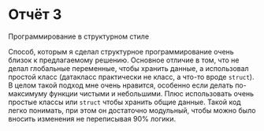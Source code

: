 # Отчёт 3

Программирование в структурном стиле

Способ, которым я сделал структурное программирование очень близок к предлагаемому
решению. Основное отличие в том, что не делал глобальные переменные, чтобы хранить данные,
а использовал простой класс (датакласс практически не класс, а что-то вроде `struct`).
В целом такой подход мне очень нравится, особенно если делать по-максимуму функции чистыми и
небольшими. Плюс использовать очень простые классы или `struct` чтобы хранить общие данные.
Такой код легко понимать, при этом он достаточно модульный, чтобы можно было
вносить изменения не переписывая 90% логики.
